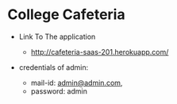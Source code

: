 # College Cafeteria
* Link To The application
    * http://cafeteria-saas-201.herokuapp.com/

* credentials of admin:
    * mail-id: admin@admin.com,
    * password: admin
